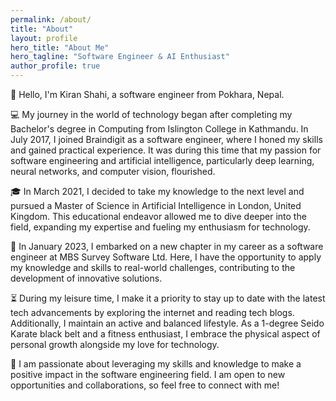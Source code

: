 ```yaml
---
permalink: /about/
title: "About"
layout: profile
hero_title: "About Me"
hero_tagline: "Software Engineer & AI Enthusiast"
author_profile: true
---
```

👋 Hello, I'm Kiran Shahi, a software engineer from Pokhara, Nepal.

💻 My journey in the world of technology began after completing my Bachelor's degree in Computing from Islington College in Kathmandu. In July 2017, I joined Braindigit as a software engineer, where I honed my skills and gained practical experience. It was during this time that my passion for software engineering and artificial intelligence, particularly deep learning, neural networks, and computer vision, flourished.

🎓 In March 2021, I decided to take my knowledge to the next level and pursued a Master of Science in Artificial Intelligence in London, United Kingdom. This educational endeavor allowed me to dive deeper into the field, expanding my expertise and fueling my enthusiasm for technology.

💼 In January 2023, I embarked on a new chapter in my career as a software engineer at MBS Survey Software Ltd. Here, I have the opportunity to apply my knowledge and skills to real-world challenges, contributing to the development of innovative solutions.

⏳ During my leisure time, I make it a priority to stay up to date with the latest tech advancements by exploring the internet and reading tech blogs. Additionally, I maintain an active and balanced lifestyle. As a 1-degree Seido Karate black belt and a fitness enthusiast, I embrace the physical aspect of personal growth alongside my love for technology.

🌟 I am passionate about leveraging my skills and knowledge to make a positive impact in the software engineering field. I am open to new opportunities and collaborations, so feel free to connect with me!
